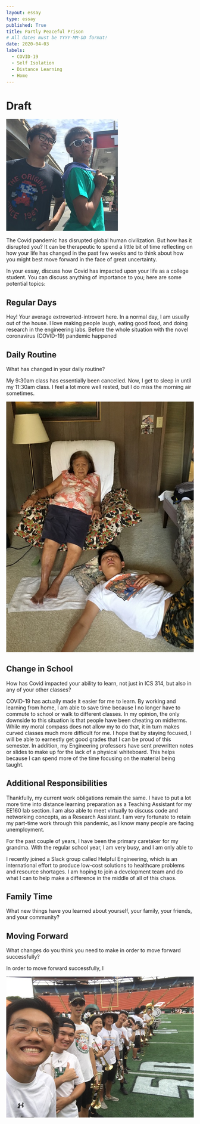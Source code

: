 ```yaml
---
layout: essay
type: essay
published: True
title: Partly Peaceful Prison
# All dates must be YYYY-MM-DD format!
date: 2020-04-03
labels:
  - COVID-19
  - Self Isolation
  - Distance Learning
  - Home
---
```


# Draft
<img class="ui medium right floated rounded image" src="../images/helloKitty-carWash.jpg">

The Covid pandemic has disrupted global human civilization. But how has it disrupted you? It can be therapeutic to spend a little bit of time reflecting on how your life has changed in the past few weeks and to think about how you might best move forward in the face of great uncertainty.

In your essay, discuss how Covid has impacted upon your life as a college student. You can discuss anything of importance to you; here are some potential topics:

## Regular Days
Hey! Your average extroverted-introvert here. In a normal day, I am usually out of the house. I love making people laugh, eating good food, and doing research in the engineering labs. Before the whole situation with the novel coronavirus (COVID-19) pandemic happened

## Daily Routine
What has changed in your daily routine?

My 9:30am class has essentially been cancelled. Now, I get to sleep in until my 11:30am class. I feel a lot more well rested, but I do miss the morning air sometimes.

<img class="ui medium right floated rounded image" src="../images/covid-grandma.jpg">


## Change in School
How has Covid impacted your ability to learn, not just in ICS 314, but also in any of your other classes?

COVID-19 has actually made it easier for me to learn. By working and learning from home, I am able to save time because I no longer have to commute to school or walk to different classes. In my opinion, the only downside to this situation is that people have been cheating on midterms. While my moral compass does not allow my to do that, it in turn makes curved classes much more difficult for me. I hope that by staying focused, I will be able to earnestly get good grades that I can be proud of this semester. In addition, my Engineering professors have sent prewritten notes or slides to make up for the lack of a physical whiteboard. This helps because I can spend more of the time focusing on the material being taught.

## Additional Responsibilities
Thankfully, my current work obligations remain the same. I have to put a lot more time into distance learning preparation as a Teaching Assistant for my EE160 lab section. I am also able to meet virtually to discuss code and networking concepts, as a Research Assistant. I am very fortunate to retain my part-time work through this pandemic, as I know many people are facing unemployment.

For the past couple of years, I have been the primary caretaker for my grandma. With the regular school year, I am very busy, and I am only able to

I recently joined a Slack group called Helpful Engineering, which is an international effort to produce low-cost solutions to healthcare problems and resource shortages. I am hoping to join a development team and do what I can to help make a difference in the middle of all of this chaos.


## Family Time
What new things have you learned about yourself, your family, your friends, and your community?

## Moving Forward
What changes do you think you need to make in order to move forward successfully?

In order to move forward successfully, I

<img class="ui huge centered rounded image" src="../images/covid-friends.jpg">
